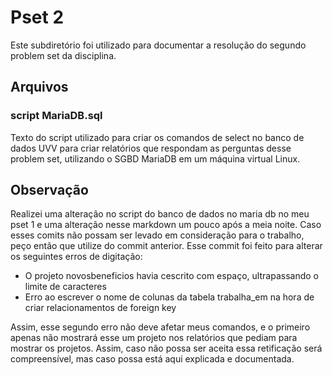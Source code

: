 # Pset 2
Este subdiretório foi utilizado para documentar a resolução do segundo problem set da disciplina.
## Arquivos
### script MariaDB.sql
Texto do script utilizado para criar os comandos de select no banco de dados UVV para criar relatórios que respondam as perguntas desse problem set, utilizando o SGBD MariaDB em um máquina virtual Linux.
## Observação
Realizei uma alteração no script do banco de dados no maria db no meu pset 1 e uma alteração nesse markdown um pouco após a meia noite. Caso esses comits não possam ser levado em consideração para o trabalho, peço então que utilize do commit anterior. Esse commit foi feito para alterar os seguintes erros de digitação:
- O projeto novosbeneficios havia cescrito com espaço, ultrapassando o limite de caracteres
- Erro ao escrever o nome de colunas da tabela trabalha_em na hora de criar relacionamentos de foreign key

Assim, esse segundo erro não deve afetar meus comandos, e o primeiro apenas não mostrará esse um projeto nos relatórios que pediam para mostrar os projetos. Assim, caso não possa ser aceita essa retificação será compreensível, mas caso possa está aqui explicada e documentada.
